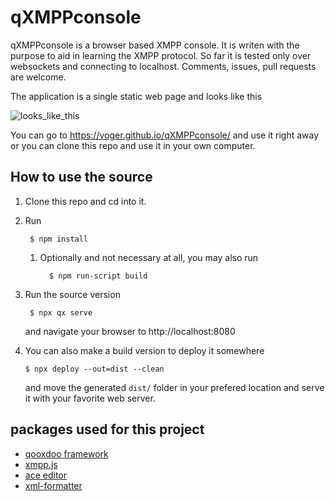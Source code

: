# qXMPPconsole

qXMPPconsole is a browser based XMPP console. It is writen with the purpose to aid 
in learning the XMPP protocol. So far it is tested only over websockets and connecting
to localhost. Comments, issues, pull requests are welcome.

The application is a single static web page and looks like this

![looks_like_this](https://raw.githubusercontent.com/voger/qXMPPconsole/main/screenshoots/screenshoot.png)

You can go to https://voger.github.io/qXMPPconsole/ and use it right away or you can clone this repo and use it
in your own computer.

## How to use the source

1. Clone this repo and cd into it.

2. Run
   ```console
    $ npm install 
   ```
    1. Optionally and not necessary at all, you may also run
        ```console
          $ npm run-script build
        ```

3. Run the source version
   ```console
    $ npx qx serve
   ```
   and navigate your browser to http://localhost:8080

4. You can also make a build version to deploy it somewhere
   ```
   $ npx deploy --out=dist --clean
   ```

   and move the generated `dist/` folder in your prefered location and serve it with your favorite web server.

##  packages used for this project

* [qooxdoo framework](https://qooxdoo.org/) 
* [xmpp.js](https://github.com/xmppjs/xmpp.js)
* [ace editor](https://ace.c9.io/)
* [xml-formatter](https://github.com/chrisbottin/xml-formatter)
